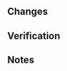 ## Changes
<!-- Briefly describe what you've changed -->

## Verification
<!-- Describe how you verified the changes and their effects -->

## Notes
<!-- Any additional information, references, or future tasks -->
